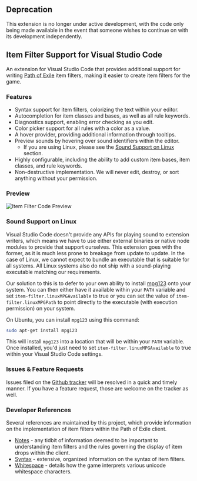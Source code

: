 ## Deprecation

This extension is no longer under active development, with the code only being made available in the event that someone wishes to continue on with its development independently.

## Item Filter Support for Visual Studio Code

An extension for Visual Studio Code that provides additional support for writing [Path of Exile](https://www.pathofexile.com/) item filters, making it easier to create item filters for the game.

### Features

- Syntax support for item filters, colorizing the text within your editor.
- Autocompletion for item classes and bases, as well as all rule keywords.
- Diagnostics support, enabling error checking as you edit.
- Color picker support for all rules with a color as a value.
- A hover provider, providing additional information through tooltips.
- Preview sounds by hovering over sound identifiers within the editor.
  + If you are using Linux, please see the [Sound Support on Linux](#sound-support-on-linux) section.
- Highly configurable, including the ability to add custom item bases, item classes, and rule keywords.
- Non-destructive implementation. We will never edit, destroy, or sort anything without your permission.

### Preview

![Item Filter Code Preview](https://raw.githubusercontent.com/GlenCFL/item-filter-code/master/assets/images/preview.png)

### Sound Support on Linux

Visual Studio Code doesn't provide any APIs for playing sound to extension writers, which means we have to use either external binaries or native node modules to provide that support ourselves. This extension goes with the former, as it is much less prone to breakage from update to update. In the case of Linux, we cannot expect to bundle an executable that is suitable for all systems. All Linux systems also do not ship with a sound-playing executable matching our requirements.

Our solution to this is to defer to your own ability to install [mpg123](https://www.mpg123.de/) onto your system. You can then either have it available within your `PATH` variable and set `item-filter.linuxMPGAvailable` to true or you can set the value of `item-filter.linuxMPGPath` to point directly to the executable (with execution permission) on your system.

On Ubuntu, you can install `mpg123` using this command:
```bash
sudo apt-get install mpg123
```
This will install `mpg123` into a location that will be within your `PATH` variable. Once installed, you'd just need to set `item-filter.linuxMPGAvailable` to true within your Visual Studio Code settings.

### Issues & Feature Requests

Issues filed on the [Github tracker](https://github.com/GlenCFL/item-filter-code/issues) will be resolved in a quick and timely manner. If you have a feature request, those are welcome on the tracker as well.

### Developer References

Several references are maintained by this project, which provide information on the implementation of item filters within the Path of Exile client.

- [Notes](https://github.com/GlenCFL/item-filter-code/blob/master/docs/notes.md) - any tidbit of information deemed to be important to understanding item filters and the rules governing the display of item drops within the client.
- [Syntax](https://github.com/GlenCFL/item-filter-code/blob/master/docs/syntax.md) - extensive, organized information on the syntax of item filters.
- [Whitespace](https://github.com/GlenCFL/item-filter-code/blob/master/docs/whitespace.md) - details how the game interprets various unicode whitespace characters.
